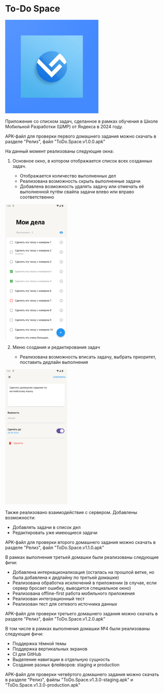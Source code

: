 # To-Do Space

<img src="/assets/logo_foreground.png" alt="Logotype" width=300>

Приложение со списком задач, сделанное в рамках обучения в Школе Мобильной Разработки (ШМР) от Яндекса в 2024 году.

APK-файл для проверки первого домашнего задания можно скачать в разделе "Релиз", файл "ToDo.Space.v1.0.0.apk"

На данный момент реализованы следующие окна:
1. Основное окно, в котором отображается список всех созданных задач.

   - Отображается количество выполненных дел
   - Реализована возможность скрыть выполненные задачи
   - Добавлена возможность удалять задачу или отмечать её выполненной путём свайпа задачи влево или вправо соответственно

<img src="/screenshots/screenshot_main_page_1.png" alt="Screenshot №1" width=200>

2. Меню создания и редактирования задач

   - Реализована возможность вписать задачу, выбрать приоритет, поставить дедлайн выполнения
     
<img src="/screenshots/screenshot_edit_page_1.png" alt="Screenshot №2" width=200>

Также реализовано взаимодействие с сервером. Добавлены возможности:

   - Добавлять задачи в список дел
   - Редактировать уже имеющиеся задачи

APK-файл для проверки второго домашнего задания можно скачать в разделе "Релиз", файл "ToDo.Space.v1.1.0.apk"

В рамках выполнения третьей домашки были реализованы следующие фичи:

  - Добавлена интернационализация (осталась на прошлой ветке, но была добавлена к дедлайну по третьей домашке)
  - Реализована обработка исключений в приложении (в случае, если сервер бросает ошибку, выводится специальное окно)
  - Реализована offline-first работа мобильного приложения
  - Реализован интеграционный тест
  - Реализован тест для сетевого источника данных

APK-файл для проверки третьего домашнего задания можно скачать в разделе "Релиз", файл "ToDo.Space.v1.2.0.apk"

В том числе в рамках выполнения домашки №4 были реализованы следующие фичи:

  - Поддержка тёмной темы
  - Поддержка вертикальных экранов
  - CI для GitHub
  - Выделение навигации в отдельную сущность
  - Создание разных флейворов: staging и production

APK-файл для проверки четвёртого домашнего задания можно скачать в разделе "Релиз", файлы "ToDo.Space.v1.3.0-staging.apk" и "ToDo.Space.v1.3.0-production.apk"
